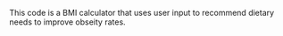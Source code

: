 This code is a BMI calculator that uses user input to recommend dietary needs to improve obseity rates.

